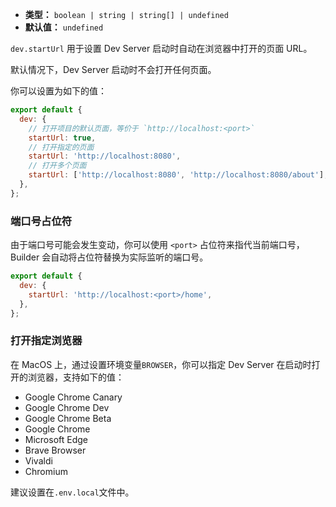 - **类型：** `boolean | string | string[] | undefined`
- **默认值：** `undefined`

`dev.startUrl` 用于设置 Dev Server 启动时自动在浏览器中打开的页面 URL。

默认情况下，Dev Server 启动时不会打开任何页面。

你可以设置为如下的值：

```js
export default {
  dev: {
    // 打开项目的默认页面，等价于 `http://localhost:<port>`
    startUrl: true,
    // 打开指定的页面
    startUrl: 'http://localhost:8080',
    // 打开多个页面
    startUrl: ['http://localhost:8080', 'http://localhost:8080/about'],
  },
};
```

### 端口号占位符

由于端口号可能会发生变动，你可以使用 `<port>` 占位符来指代当前端口号，Builder 会自动将占位符替换为实际监听的端口号。

```js
export default {
  dev: {
    startUrl: 'http://localhost:<port>/home',
  },
};
```

### 打开指定浏览器

在 MacOS 上，通过设置环境变量`BROWSER`，你可以指定 Dev Server 在启动时打开的浏览器，支持如下的值：

- Google Chrome Canary
- Google Chrome Dev
- Google Chrome Beta
- Google Chrome
- Microsoft Edge
- Brave Browser
- Vivaldi
- Chromium

建议设置在`.env.local`文件中。
